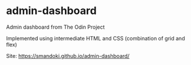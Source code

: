 # admin-dashboard
Admin dashboard from The Odin Project

Implemented using intermediate HTML and CSS (combination of grid and flex)

Site: https://smandoki.github.io/admin-dashboard/
